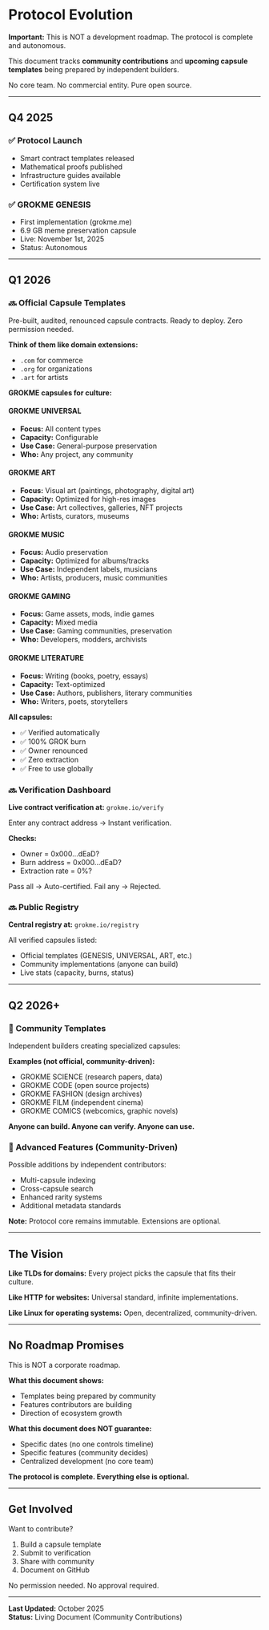 # Protocol Evolution

**Important:** This is NOT a development roadmap. The protocol is complete and autonomous.

This document tracks **community contributions** and **upcoming capsule templates** being prepared by independent builders.

No core team. No commercial entity. Pure open source.

---

## Q4 2025

### ✅ Protocol Launch
- Smart contract templates released
- Mathematical proofs published
- Infrastructure guides available
- Certification system live

### ✅ GROKME GENESIS
- First implementation (grokme.me)
- 6.9 GB meme preservation capsule
- Live: November 1st, 2025
- Status: Autonomous

---

## Q1 2026

### 🔜 Official Capsule Templates

Pre-built, audited, renounced capsule contracts.
Ready to deploy. Zero permission needed.

**Think of them like domain extensions:**
- `.com` for commerce
- `.org` for organizations
- `.art` for artists

**GROKME capsules for culture:**

#### GROKME UNIVERSAL
- **Focus:** All content types
- **Capacity:** Configurable
- **Use Case:** General-purpose preservation
- **Who:** Any project, any community

#### GROKME ART
- **Focus:** Visual art (paintings, photography, digital art)
- **Capacity:** Optimized for high-res images
- **Use Case:** Art collectives, galleries, NFT projects
- **Who:** Artists, curators, museums

#### GROKME MUSIC
- **Focus:** Audio preservation
- **Capacity:** Optimized for albums/tracks
- **Use Case:** Independent labels, musicians
- **Who:** Artists, producers, music communities

#### GROKME GAMING
- **Focus:** Game assets, mods, indie games
- **Capacity:** Mixed media
- **Use Case:** Gaming communities, preservation
- **Who:** Developers, modders, archivists

#### GROKME LITERATURE
- **Focus:** Writing (books, poetry, essays)
- **Capacity:** Text-optimized
- **Use Case:** Authors, publishers, literary communities
- **Who:** Writers, poets, storytellers

**All capsules:**
- ✅ Verified automatically
- ✅ 100% GROK burn
- ✅ Owner renounced
- ✅ Zero extraction
- ✅ Free to use globally

### 🔜 Verification Dashboard

**Live contract verification at:** `grokme.io/verify`

Enter any contract address → Instant verification.

**Checks:**
- Owner = 0x000...dEaD?
- Burn address = 0x000...dEaD?
- Extraction rate = 0%?

Pass all → Auto-certified. Fail any → Rejected.

### 🔜 Public Registry

**Central registry at:** `grokme.io/registry`

All verified capsules listed:
- Official templates (GENESIS, UNIVERSAL, ART, etc.)
- Community implementations (anyone can build)
- Live stats (capacity, burns, status)

---

## Q2 2026+

### 🔮 Community Templates

Independent builders creating specialized capsules:

**Examples (not official, community-driven):**
- GROKME SCIENCE (research papers, data)
- GROKME CODE (open source projects)
- GROKME FASHION (design archives)
- GROKME FILM (independent cinema)
- GROKME COMICS (webcomics, graphic novels)

**Anyone can build. Anyone can verify. Anyone can use.**

### 🔮 Advanced Features (Community-Driven)

Possible additions by independent contributors:
- Multi-capsule indexing
- Cross-capsule search
- Enhanced rarity systems
- Additional metadata standards

**Note:** Protocol core remains immutable. Extensions are optional.

---

## The Vision

**Like TLDs for domains:**
Every project picks the capsule that fits their culture.

**Like HTTP for websites:**
Universal standard, infinite implementations.

**Like Linux for operating systems:**
Open, decentralized, community-driven.

---

## No Roadmap Promises

This is NOT a corporate roadmap.

**What this document shows:**
- Templates being prepared by community
- Features contributors are building
- Direction of ecosystem growth

**What this document does NOT guarantee:**
- Specific dates (no one controls timeline)
- Specific features (community decides)
- Centralized development (no core team)

**The protocol is complete. Everything else is optional.**

---

## Get Involved

Want to contribute?

1. Build a capsule template
2. Submit to verification
3. Share with community
4. Document on GitHub

No permission needed. No approval required.

---

**Last Updated:** October 2025  
**Status:** Living Document (Community Contributions)


